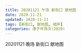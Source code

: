 ```yaml
---
title: 20201121 午场 新街口 献地图 
date: 2020-11-21
updated: 2020-11-21
tags: [新街口, 献地图, 相声] 
categories: 庚子年场次(2020) 
---
```


20201121 晚场 新街口 献地图



